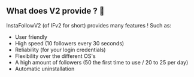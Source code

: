 ## What does V2 provide ? 🤠

InstaFollowV2 (of IFv2 for short) provides many features ! Such as:
- User friendly
- High speed (10 followers every 30 seconds)
- Reliability (for your login credentials)
- Flexibility over the different OS's
- A high amount of followers (50 the first time to use / 20 to 25 per day)
- Automatic uninstallation
